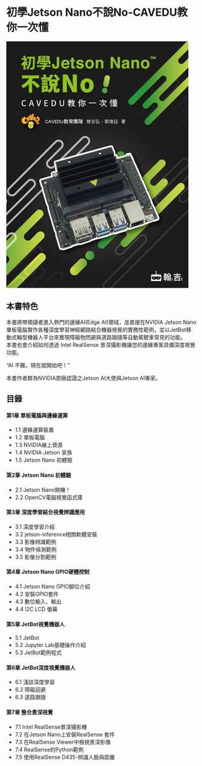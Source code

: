 # 初學Jetson Nano不說No-CAVEDU教你一次懂

![](.gitbook/assets/image%20%284%29.png)

## **本書特色**

本書將帶領讀者進入熱門的邊緣AI\(Edge AI\)領域，並直接在NVIDIA Jetson Nano 單板電腦實作各種深度學習神經網路結合機器視覺的實務性範例，並以JetBot移動式輪型機器人平台來實現障礙物閃避與道路跟隨等自動駕駛車常見的功能。  
本書也會介紹如何透過 Intel RealSense 景深攝影機讓您的邊緣專案具備深度視覺功能。

“AI 不難，現在就開始吧！”

本書作者群為NVIDIA原廠認證之Jetson AI大使與Jetson AI專家。

## **目錄**

#### 第1章 單板電腦與邊緣運算

* 1.1 邊緣運算裝置
* 1.2 單板電腦
* 1.3 NVIDIA線上資源
* 1.4 NVIDIA Jetson 家族
* 1.5 Jetson Nano 初體驗

#### 第2章 Jetson Nano 初體驗

* 2.1 Jetson Nano開機！
* 2.2 OpenCV電腦視覺函式庫

#### 第3章 深度學習結合視覺辨識應用

* 3.1 深度學習介紹
* 3.2 jetson-inference相關軟體安裝
* 3.3 影像辨識範例
* 3.4 物件偵測範例
* 3.5 影像分割範例

#### 第4章 Jetson Nano GPIO硬體控制

* 4.1 Jetson Nano GPIO腳位介紹
* 4.2 安裝GPIO套件
* 4.3 數位輸入、輸出
* 4.4 I2C LCD 螢幕

#### 第5章 JetBot視覺機器人

* 5.1 JetBot
* 5.2 Jupyter Lab基礎操作介紹
* 5.3 JetBot範例程式

#### 第6章 JetBot深度視覺機器人

* 6.1 淺談深度學習
* 6.2 障礙迴避
* 6.3 道路跟隨

#### 第7章 整合景深視覺

* 7.1 Intel RealSense景深攝影機
* 7.2 在Jetson Nano上安裝RealSense 套件
* 7.3 在RealSense Viewer中檢視景深影像
* 7.4 RealSense的Python範例
* 7.5 使用RealSense D435-辨識人臉與距離

